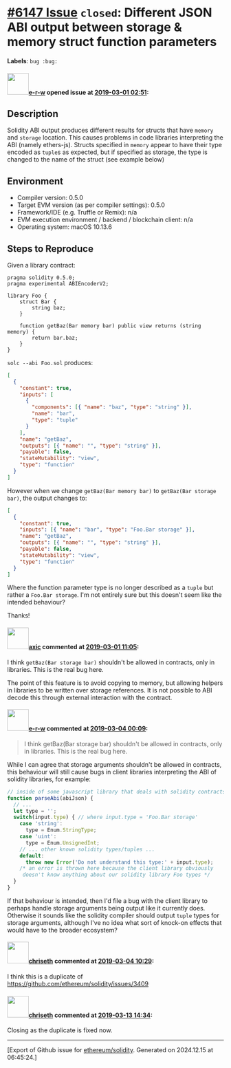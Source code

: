 # [\#6147 Issue](https://github.com/ethereum/solidity/issues/6147) `closed`: Different JSON ABI output between storage & memory struct function parameters
**Labels**: `bug :bug:`


#### <img src="https://avatars.githubusercontent.com/u/6636911?u=11005d223b6de8b6306b9df83f9c547d251471e6&v=4" width="50">[e-r-w](https://github.com/e-r-w) opened issue at [2019-03-01 02:51](https://github.com/ethereum/solidity/issues/6147):

<!--## Prerequisites

- First, many thanks for taking part in the community. We really appreciate that.
- We realize there is a lot of information requested here. We ask only that you do your best to provide as much information as possible so we can better help you.
- Support questions are better asked in one of the following locations:
	- [Solidity chat](https://gitter.im/ethereum/solidity)
	- [Stack Overflow](https://ethereum.stackexchange.com/)
- Ensure the issue isn't already reported.
- The issue should be reproducible with the latest solidity version; however, this isn't a hard requirement and being reproducible with an older version is sufficient.
-->

## Description

Solidity ABI output produces different results for structs that have `memory` and `storage` location. This causes problems in code libraries interpreting the ABI (namely ethers-js). Structs specified in `memory` appear to have their type encoded as `tuple`s as expected, but if specified as storage, the type is changed  to the name of the struct (see example below)

## Environment

- Compiler version: 0.5.0
- Target EVM version (as per compiler settings): 0.5.0
- Framework/IDE (e.g. Truffle or Remix): n/a
- EVM execution environment / backend / blockchain client: n/a
- Operating system: macOS 10.13.6

## Steps to Reproduce

Given a library contract:

```
pragma solidity 0.5.0;
pragma experimental ABIEncoderV2;

library Foo {
    struct Bar {
        string baz;
    }

    function getBaz(Bar memory bar) public view returns (string memory) {
        return bar.baz;
    }
}
```

`solc --abi Foo.sol` produces:

```json
[
  {
    "constant": true,
    "inputs": [
      {
        "components": [{ "name": "baz", "type": "string" }],
        "name": "bar",
        "type": "tuple"
      }
    ],
    "name": "getBaz",
    "outputs": [{ "name": "", "type": "string" }],
    "payable": false,
    "stateMutability": "view",
    "type": "function"
  }
]
```

However when we change `getBaz(Bar memory bar)` to `getBaz(Bar storage bar)`, the output changes to:

```json
[
  {
    "constant": true,
    "inputs": [{ "name": "bar", "type": "Foo.Bar storage" }],
    "name": "getBaz",
    "outputs": [{ "name": "", "type": "string" }],
    "payable": false,
    "stateMutability": "view",
    "type": "function"
  }
]
```

Where the function parameter type is no longer described as a `tuple` but rather a `Foo.Bar storage`. I'm not entirely sure but this doesn't seem like the intended behaviour?

Thanks!

#### <img src="https://avatars.githubusercontent.com/u/20340?v=4" width="50">[axic](https://github.com/axic) commented at [2019-03-01 11:05](https://github.com/ethereum/solidity/issues/6147#issuecomment-468629635):

I think `getBaz(Bar storage bar)` shouldn't be allowed in contracts, only in libraries. This is the real bug here.

The point of this feature is to avoid copying to memory, but allowing helpers in libraries to be written over storage references. It is not possible to ABI decode this through external interaction with the contract.

#### <img src="https://avatars.githubusercontent.com/u/6636911?u=11005d223b6de8b6306b9df83f9c547d251471e6&v=4" width="50">[e-r-w](https://github.com/e-r-w) commented at [2019-03-04 00:09](https://github.com/ethereum/solidity/issues/6147#issuecomment-469080742):

> I think getBaz(Bar storage bar) shouldn't be allowed in contracts, only in libraries. This is the real bug here.

While I can agree that storage arguments shouldn't be allowed in contracts, this behaviour will still cause bugs in client libraries interpreting the ABI of solidity libraries, for example:

```js
// inside of some javascript library that deals with solidity contracts
function parseAbi(abiJson) {
  // ...
  let type = '';
  switch(input.type) { // where input.type = 'Foo.Bar storage'
	case 'string':
	  type = Enum.StringType;
    case 'uint':
      type = Enum.UnsignedInt;
    // ... other known solidity types/tuples ...
    default:
      throw new Error('Do not understand this type:' + input.type);
    /* an error is thrown here because the client library obviously 
     doesn't know anything about our solidity library Foo types */
  }
}

```

If that behaviour is intended, then I'd file a bug with the client library to perhaps handle storage arguments being output like it currently does. Otherwise it sounds like the solidity compiler should output `tuple` types for storage arguments, although I've no idea what sort of knock-on effects that would have to the broader ecosystem?

#### <img src="https://avatars.githubusercontent.com/u/9073706?v=4" width="50">[chriseth](https://github.com/chriseth) commented at [2019-03-04 10:29](https://github.com/ethereum/solidity/issues/6147#issuecomment-469201524):

I think this is a duplicate of https://github.com/ethereum/solidity/issues/3409

#### <img src="https://avatars.githubusercontent.com/u/9073706?v=4" width="50">[chriseth](https://github.com/chriseth) commented at [2019-03-13 14:34](https://github.com/ethereum/solidity/issues/6147#issuecomment-472447717):

Closing as the duplicate is fixed now.


-------------------------------------------------------------------------------



[Export of Github issue for [ethereum/solidity](https://github.com/ethereum/solidity). Generated on 2024.12.15 at 06:45:24.]
